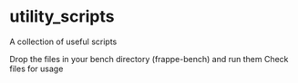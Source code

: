 # utility_scripts
A collection of useful scripts

Drop the files in your bench directory (frappe-bench) and run them
Check files for usage